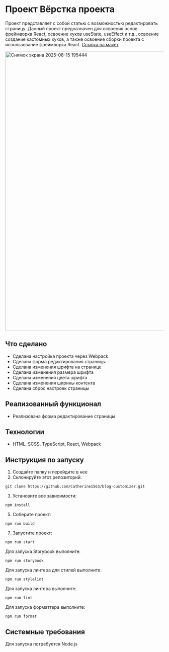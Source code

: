 # Проект Вёрстка проекта
Проект представляет с собой статью с возможностью редактировать страницу. Данный проект предназначен для освоения основ фреймворка React, освоение хуков useState, useEffect и т.д., освоение создание кастомных хуков, а также освоение сборки проекта с использование фреймворка React.
[Ссылка на макет](https://www.figma.com/file/FEeiiGLOsE7ktXbPpBxYoD/Custom-dropdown?type=design&node-id=0%3A1&mode=design&t=eXRJnWC6Xsuw0qR4-1)

<img width="1873" height="888" alt="Снимок экрана 2025-08-15 195444" src="https://github.com/user-attachments/assets/87a396f6-9c69-49b9-a8e6-87297b396d56" />

## Что сделано
* Сделана настройка проекта через Webpack
* Сделана форма редактирования страницы
* Сделана изменения шрифта на странице
* Сделана изменения размера шрифта
* Сделана изменения цвета шрифта
* Сделана изменения ширины контента
* Сделана сброс настроек страницы
  
## Реализованный функционал
* Реализована форма редактирование страницы

## Технологии
* HTML, SCSS, TypeScript, React, Webpack

## Инструкция по запуску
1. Создайте папку и перейдите в нее
2. Склонируйте этот репозиторий:
```
git clone https://github.com/Catherine1563/blog-customizer.git
```
3. Установите все зависимости:
```
npm install
```
5. Соберите проект:
```
npm run build
```
7. Запустите проект:
```
npm run start
```

Для запуска Storybook выполните:

```
npm run storybook
```

Для запуска линтера для стилей выполните:

```
npm run stylelint
```

Для запуска линтера выполните:

```
npm run lint
```

Для запуска форматтера выполните:

```
npm run format
```

## Системные требования
Для запуска потребуется Node.js


